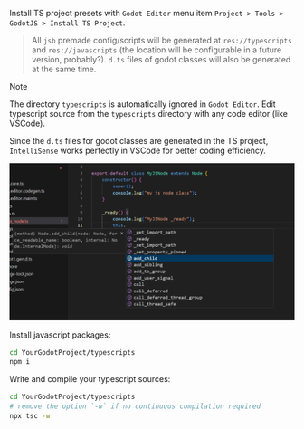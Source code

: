 
Install TS project presets with `Godot Editor` menu item `Project > Tools > GodotJS > Install TS Project`.
> All `jsb` premade config/scripts will be generated at `res://typescripts` and `res://javascripts` (the location will be configurable in a future version, probably?).
> `d.ts` files of godot classes will also be generated at the same time.

> [!NOTE] 
> The directory `typescripts` is automatically ignored in `Godot Editor`. Edit typescript source from the `typescripts` directory with any code editor (like VSCode).

Since the `d.ts` files for godot classes are generated in the TS project, `IntelliSense` works perfectly in VSCode for better coding efficiency.

![intellisense](./assets/vscode_intellisense.png)

Install javascript packages:
```sh
cd YourGodotProject/typescripts
npm i
```

Write and compile your typescript sources:
```sh
cd YourGodotProject/typescripts
# remove the option `-w` if no continuous compilation required
npx tsc -w
```
